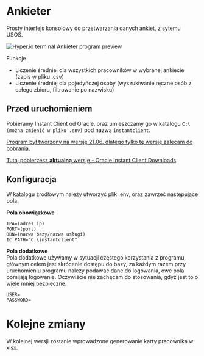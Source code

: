 # Ankieter
Prosty interfejs konsolowy do przetwarzania danych ankiet, z sytemu USOS.

<img src="https://i.imgur.com/Pu5zuKf.png" alt="Hyper.io terminal Ankieter program preview"></img>

Funkcje
- Liczenie średniej dla wszystkich pracowników w wybranej ankiecie (zapis w pliku .csv)
- Liczenie średniej dla pojedyńczej osoby (wyszukiwanie ręczne osób z całego zbioru, filtrowanie po nazwisku)

## Przed uruchomieniem
Pobieramy Instant Client od Oracle, oraz umieszczamy go w katalogu ```C:\ (można zmienić w pliku .env)``` pod nazwą ```instantclient```.

<u>Program był tworzony na wersję 21.06, dlatego tylko tę wersję zalecam do pobrania.</u>

<a href="https://www.oracle.com/pl/database/technologies/instant-client/downloads.html" target="_blank">Tutaj pobierzesz <b>aktualną</b> wersję - Oracle Instant Client Downloads</a>

## Konfiguracja
W katalogu źródłowym należy utworzyć plik .env, oraz zawrzeć następujące pola:

<b>Pola obowiązkowe</b>
```
IPA=(adres ip)
PORT=(port)
DBN=(nazwa bazy/nazwa usługi)
IC_PATH="C:\instantclient"
```
<b>Pola dodatkowe</b><br/>
Pola dodatkowe używamy w sytuacji częstego korzystania z programu, głównym celem jest skrócenie dostępu do bazy, za każdym razem przy uruchomieniu programu należy podawać dane do logowania, owe pola pomijają logowanie. Oczywiście nie zachęcam do stosowania, gdyż jest to o wiele mniej bezpieczne.
```
USER=
PASSWORD=
```
# Kolejne zmiany
W kolejnej wersji zostanie wprowadzone generowanie karty pracownika w xlsx.
